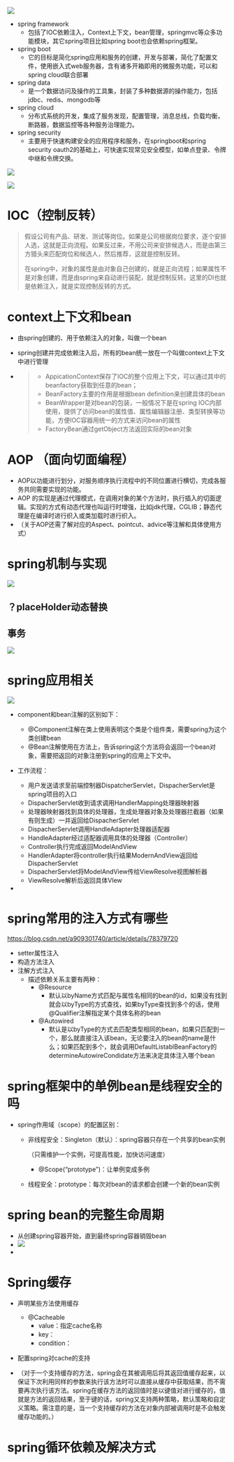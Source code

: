 ![](images/16a53b474aaceee0.png)

- spring framework
  - 包括了IOC依赖注入，Context上下文，bean管理，springmvc等众多功能模块，其它spring项目比如spring boot也会依赖spring框架。
- spring boot
  - 它的目标是简化spring应用和服务的创建，开发与部署，简化了配置文件，使用嵌入式web服务器，含有诸多开箱即用的微服务功能，可以和spring cloud联合部署
- spring data
  - 是一个数据访问及操作的工具集，封装了多种数据源的操作能力，包括jdbc、redis、mongodb等
- spring cloud
  - 分布式系统的开发，集成了服务发现，配置管理，消息总线，负载均衡，断路器，数据监控等各种服务治理能力。
- spring security
  - 主要用于快速构建安全的应用程序和服务，在springboot和spring security oauth2的基础上，可快速实现常见安全模型，如单点登录、令牌中继和令牌交换。

![](images/16a53b47514646f0.png)

![](images/1182360-dd6f78848efc4b95.webp)

# IOC（控制反转）

> 假设公司有产品、研发、测试等岗位。如果是公司根据岗位要求，逐个安排人选，这就是正向流程。如果反过来，不用公司来安排候选人，而是由第三方猎头来匹配岗位和候选人，然后推荐，这就是控制反转。
>
> 在spring中，对象的属性是由对象自己创建的，就是正向流程；如果属性不是对象创建，而是由spring来自动进行装配，就是控制反转。这里的DI也就是依赖注入，就是实现控制反转的方式。

# context上下文和bean 

- 由spring创建的、用于依赖注入的对象，叫做一个bean

- spring创建并完成依赖注入后，所有的bean统一放在一个叫做context上下文中进行管理

- > - AppicationContext保存了IOC的整个应用上下文，可以通过其中的beanfactory获取到任意的bean；
  > - BeanFactory主要的作用是根据bean definition来创建具体的bean
  > - BeanWrapper是对bean的包装，一般情况下是在spring IOC内部使用，提供了访问bean的属性值、属性编辑器注册、类型转换等功能，方便IOC容器用统一的方式来访问bean的属性
  > - FactoryBean通过getObject方法返回实际的bean对象
  >
  > 

# AOP （面向切面编程）

- AOP以功能进行划分，对服务顺序执行流程中的不同位置进行横切，完成各服务共同需要实现的功能。
- AOP 的实现是通过代理模式，在调用对象的某个方法时，执行插入的切面逻辑。实现的方式有动态代理也叫运行时增强，比如jdk代理，CGLIB；静态代理是在编译时进行织入或类加载时进行织入。
- （关于AOP还需了解对应的Aspect、pointcut、advice等注解和具体使用方式）

# spring机制与实现 

![](images/16a53b47513a67a2.png)

## ？placeHolder动态替换

## 事务 





![](images/20190410193229168.png)

# spring应用相关 

![](images/16a53b4751322644.png)

- component和bean注解的区别如下：
  - @Component注解在类上使用表明这个类是个组件类，需要spring为这个类创建bean
  - @Bean注解使用在方法上，告诉spring这个方法将会返回一个bean对象，需要把返回的对象注册到spring的应用上下文中。





- 工作流程：
  - 用户发送请求至前端控制器DispatcherServlet，DispacherServlet是spring项目的入口
  - DispacherServlet收到请求调用HandlerMapping处理器映射器
  - 处理器映射器找到具体的处理器，生成处理器对象及处理器拦截器（如果有则生成）一并返回给DispacherServlet
  - DispacherServlet调用HandleAdapter处理器适配器
  - HandleAdapter经过适配器调用具体的处理器（Controller）
  - Controller执行完成返回ModelAndView
  - HandlerAdapter将controller执行结果ModernAndView返回给DispacherServlet
  - DispacherServlet将ModelAndView传给ViewResolve视图解析器
  - ViewResolve解析后返回具体VIew
- 

# spring常用的注入方式有哪些 

https://blog.csdn.net/a909301740/article/details/78379720

- setter属性注入
- 构造方法注入
- 注解方式注入
  - 描述依赖关系主要有两种：
    - @Resource
      - 默认以byName方式匹配与属性名相同的bean的id，如果没有找到就会以byType的方式查找，如果byType查找到多个的话，使用@Qualifier注解指定某个具体名称的bean
    - @Autowired
      - 默认是以byType的方式去匹配类型相同的bean，如果只匹配到一个，那么就直接注入该bean，无论要注入的bean的name是什么；如果匹配到多个，就会调用DefaultListablBeanFactory的determineAutowireCondidate方法来决定具体注入哪个bean

# spring框架中的单例bean是线程安全的吗

- spring作用域（scope）的配置区别：

  - 非线程安全：Singleton（默认）：spring容器只存在一个共享的bean实例

    （只需维护一个实例，可提高性能，加快访问速度）

    - @Scope(“prototype”)：让单例变成多例

  - 线程安全：prototype：每次对bean的请求都会创建一个新的bean实例

# spring bean的完整生命周期

- 从创建spring容器开始，直到最终spring容器销毁bean
- ![](images/181453414212066.png)
- 

# Spring缓存 

- 声明某些方法使用缓存
  - @Cacheable
    - value：指定cache名称
    - key：
    - condition：
- 配置spring对cache的支持

- （对于一个支持缓存的方法，spring会在其被调用后将其返回值缓存起来，以保证下次利用同样的参数来执行该方法时可以直接从缓存中获取结果，而不需要再次执行该方法。spring在缓存方法的返回值时是以键值对进行缓存的，值就是方法的返回结果，至于键的话，spring又支持两种策略，默认策略和自定义策略。需注意的是，当一个支持缓存的方法在对象内部被调用时是不会触发缓存功能的。）

# spring循环依赖及解决方式 

